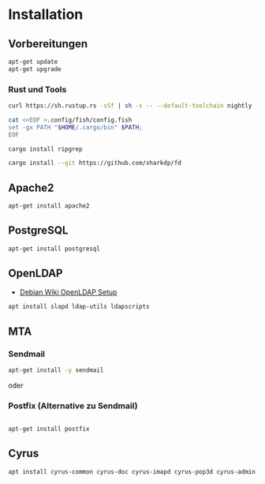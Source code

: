 # Installation

## Vorbereitungen

```bash
apt-get update
apt-get upgrade
```

### Rust und Tools

```bash
curl https://sh.rustup.rs -sSf | sh -s -- --default-toolchain nightly -y

cat <<EOF >.config/fish/config.fish
set -gx PATH "$HOME/.cargo/bin" $PATH;
EOF

cargo install ripgrep

cargo install --git https://github.com/sharkdp/fd
```

## Apache2

```bash
apt-get install apache2
```

## PostgreSQL

```bash
apt-get install postgresql
```

## OpenLDAP

- [Debian Wiki OpenLDAP Setup][debian-wiki-openldap-setup]


```bash
apt install slapd ldap-utils ldapscripts
```

## MTA
### Sendmail 

```bash
apt-get install -y sendmail
```

oder 

### Postfix (Alternative zu Sendmail)

```bash

apt-get install postfix
```

## Cyrus

```bash
apt install cyrus-common cyrus-doc cyrus-imapd cyrus-pop3d cyrus-admin cyrus-murder cyrus-replication cyrus-nntpd cyrus-caldav cyrus-clients cyrus-imspd cyrus-dev cyrus-sasl2-doc
```



[debian-wiki-openldap-setup]: https://wiki.debian.org/LDAP/OpenLDAPSetup
